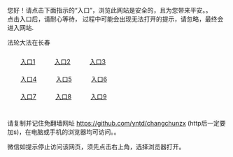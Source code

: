您好！请点击下面指示的“入口”，浏览此网站是安全的，且为您带来平安。。 <br/>
点击入口后，请耐心等待， 过程中可能会出现无法打开的提示，请忽略，最终会进入网站. </br>

法轮大法在长春<br/>
<div style="padding:10px"><a style="margin:20px" target="_blank" href="https://d154b4z6ug7z7.cloudfront.net/2Qpsp?xpqwxlt" id="ccLink1" rel="nofollow">入口1</a> <a target="_blank" style="margin:20px" href="https://d1n0tpi369001m.cloudfront.net/2Qpsp?qmbwqpel" id="ccLink2" rel="nofollow">入口2</a> <a style="margin:20px" target="_blank" href="https://d1vh9dz7wypo4b.cloudfront.net/2Qpsp?efdrrcc" id="ccLink3" rel="nofollow">入口3</a></div>

<div style="padding:10px" ><a style="margin:20px" target="_blank" href="https://d154b4z6ug7z7.cloudfront.net/2Qpsp?xpqwxlt" id="ccLink4" rel="nofollow">入口4</a> <a style="margin:20px" href="https://d1n0tpi369001m.cloudfront.net/2Qpsp?qmbwqpel" target="_blank" id="ccLink5" rel="nofollow">入口5</a> <a style="margin:20px" href="https://d1vh9dz7wypo4b.cloudfront.net/2Qpsp?efdrrcc" target="_blank" id="ccLink6" rel="nofollow">入口6</a></div>

<div style="padding:10px"><a style="margin:20px" target="_blank" href="https://d154b4z6ug7z7.cloudfront.net/2Qpsp?xpqwxlt" id="ccLink7" rel="nofollow">入口7</a> <a style="margin:20px" href="https://d1n0tpi369001m.cloudfront.net/2Qpsp?qmbwqpel" target="_blank" id="ccLink8" rel="nofollow">入口8</a> <a style="margin:20px" target="_blank" href="https://d1vh9dz7wypo4b.cloudfront.net/2Qpsp?efdrrcc" id="ccLink9" rel="nofollow">入口9</a></div>

<br/>



请复制并记住免翻墙网址 https://github.com/yntd/changchunzx (http后一定要加s)，在电脑或手机的浏览器均可访问。。<br/>

微信如提示停止访问该网页，须先点击右上角，选择浏览器打开。
